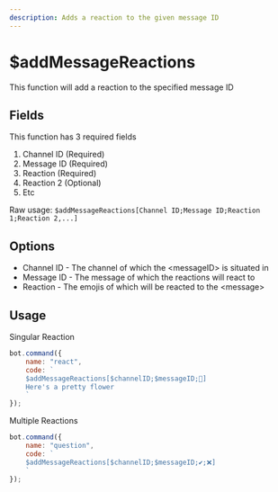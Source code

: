 ```yaml
---
description: Adds a reaction to the given message ID
---
```


# $addMessageReactions

This function will add a reaction to the specified message ID

## Fields

This function has 3 required fields

1. Channel ID \(Required\)
2. Message ID \(Required\)
3. Reaction \(Required\)
4. Reaction 2 \(Optional\)
5. Etc

Raw usage: `$addMessageReactions[Channel ID;Message ID;Reaction 1;Reaction 2,...]`

## Options

* Channel ID - The channel of which the &lt;messageID&gt; is situated in
* Message ID - The message of which the reactions will react to
* Reaction - The emojis of which will be reacted to the &lt;message&gt;

## Usage

Singular Reaction

```javascript
bot.command({
    name: "react",
    code: `
    $addMessageReactions[$channelID;$messageID;🌸]
    Here's a pretty flower
    `
});
```

Multiple Reactions

```javascript
bot.command({
    name: "question",
    code: `
    $addMessageReactions[$channelID;$messageID;✔;❌]
    `
});
```

